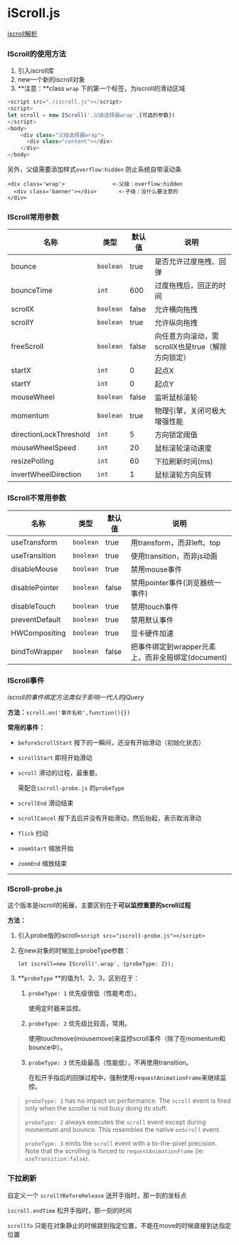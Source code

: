 # iScroll.js

[iscroll解析](https://segmentfault.com/a/1190000005738687)

### IScroll的使用方法

1. 引入iscroll库
2. new一个新的iscroll对象
3. **注意：**class `wrap` 下的第一个标签，为iscroll的滑动区域

```javascript
<script src="./iscroll.js"></script>
<script>
let scroll = new IScroll('.父级选择器wrap',{可选的参数})
</script>
<body>
    <div class="父级选择器wrap">
      <div class="content"></div>
    </div>
</body>
```

另外，父级需要添加样式`overflow:hidden` 防止系统自带滚动条

```
<div class='wrap'>               <-父级：overflow:hidden
  <div class='banner'></div>       <-子级：没什么要注意的
</div>
```



### IScroll常用参数

| 名称                     | 类型        | 默认值   | 说明                             |
| ---------------------- | --------- | ----- | ------------------------------ |
| bounce                 | `boolean` | true  | 是否允许过度拖拽、回弹                    |
| bounceTime             | `int`     | 600   | 过度拖拽后，回正的时间                    |
| scrollX                | `boolean` | false | 允许横向拖拽                         |
| scrollY                | `boolean` | true  | 允许纵向拖拽                         |
| freeScroll             | `boolean` | false | 向任意方向滚动，需scrollX也是true（解除方向锁定） |
| startX                 | `int`     | 0     | 起点X                            |
| startY                 | `int`     | 0     | 起点Y                            |
| mouseWheel             | `boolean` | false | 监听鼠标滚轮                         |
| momentum               | `boolean` | true  | 物理引擎，关闭可极大增强性能                 |
| directionLockThreshold | `int`     | 5     | 方向锁定阈值                         |
| mouseWheelSpeed        | `int`     | 20    | 鼠标滚轮滚动速度                       |
| resizePolling          | `int`     | 60    | 下拉刷新时间(ms)                     |
| invertWheelDirection   | `int`     | 1     | 鼠标滚轮方向反转                       |

### IScroll不常用参数

| 名称             | 类型        | 默认值   | 说明                                |
| -------------- | --------- | ----- | --------------------------------- |
| useTransform   | `boolean` | true  | 用transform，而非left、top             |
| useTransition  | `boolean` | true  | 使用transition，而非js动画               |
| disableMouse   | `boolean` | true  | 禁用mouse事件                         |
| disablePointer | `boolean` | false | 禁用pointer事件(浏览器统一事件)              |
| disableTouch   | `boolean` | true  | 禁用touch事件                         |
| preventDefault | `boolean` | true  | 禁用默认事件                            |
| HWCompositing  | `boolean` | true  | 显卡硬件加速                            |
| bindToWrapper  | `boolean` | false | 把事件绑定到wrapper元素上，而非全局绑定(document) |

### IScroll事件

*iscroll的事件绑定方法类似于影响一代人的jQuery*

**方法：**`scroll.on('事件名称',function(){})`

**常用的事件：**

- `beforeScrollStart` 按下的一瞬间，还没有开始滑动（初始化状态）

- `scrollStart` 即将开始滑动

- `scroll` 滑动的过程，最重要。

  需配合`iscroll-probe.js` 的`probeType`

- `scrollEnd` 滑动结束

- `scrollCancel` 按下去后并没有开始滑动，然后抬起，表示取消滑动

- `flick` 扫动

- `zoomStart` 缩放开始

- `zoomEnd` 缩放结束

---

 ### IScroll-probe.js

这个版本是iscroll的拓展，主要区别在于**可以监控重要的scroll过程**

**方法：**

1. 引入probe版的iscroll`<script src="iscroll-probe.js"></script>`

2. 在new对象的时候加上probeType参数：

   `let iscroll=new IScroll('.wrap', {probeType: 2});`

3. **`probeType` **的值为1、2、3，区别在于：
   1. `probeType: 1` 优先级很低（性能考虑）。

      使用定时器来监控。

   2. `probeType: 2` 优先级比较高，常用。

      使用touchmove(mousemove)来监控scroll事件（除了在momentum和bounce中）。

   3. `probeType: 3` 优先级最高（性能低），不再使用transition。

      在松开手指后的回弹过程中，强制使用`requestAnimationFrame`来继续监控。

> `probeType: 1` has no impact on performance. The `scroll` event is fired only when the scroller is not busy doing its stuff.
>
> `probeType: 2` always executes the `scroll` event except during momentum and bounce. This resembles the native `onScroll` event.
>
> `probeType: 3` emits the `scroll` event with a to-the-pixel precision. Note that the scrolling is forced to `requestAnimationFrame` (ie: `useTransition:false`).



### 下拉刷新

自定义一个 `scrollYBeforeRelease` 送开手指时，那一刻的坐标点

`iscroll.endTime` 松开手指时，那一刻的时间

`scrollTo` 只能在对象静止的时候跳到指定位置，不能在move的时候直接到达指定位置

